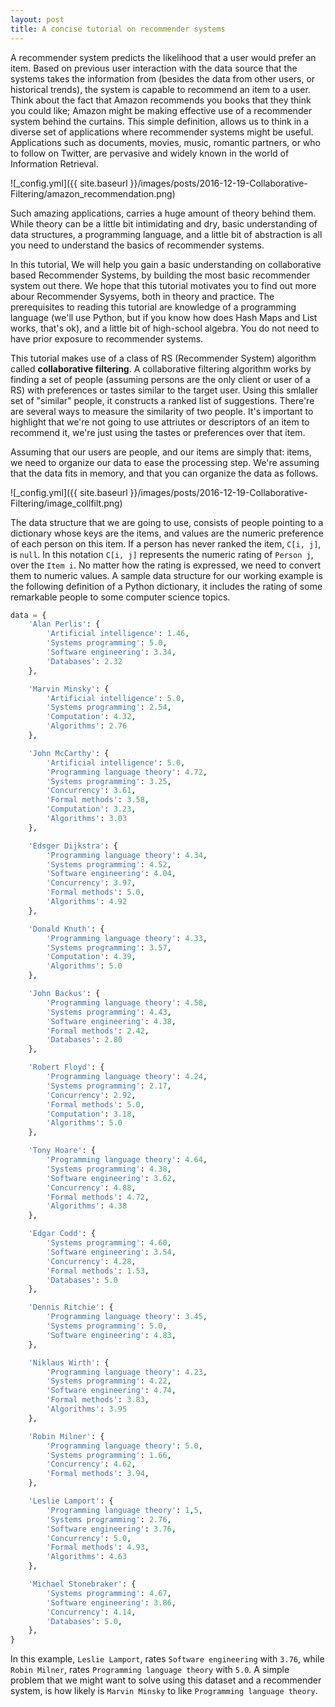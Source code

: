 ```yaml
---
layout: post
title: A concise tutorial on recommender systems
---
```


A recommender system predicts the likelihood that a user would prefer an item. Based on previous user interaction with the data source that the systems takes the information from (besides the data from other users, or historical trends), the system is capable to recommend an item to a user. Think about the fact that Amazon recommends you books that they think you could like; Amazon might be making effective use of a recommender system behind the curtains. This simple definition, allows us to think in a diverse set of applications where recommender systems might be useful. Applications such as documents, movies, music, romantic partners, or who to follow on Twitter, are pervasive and widely known in the world of Information Retrieval.

![_config.yml]({{ site.baseurl }}/images/posts/2016-12-19-Collaborative-Filtering/amazon_recommendation.png)

Such amazing applications, carries a huge amount of theory behind them. While theory can be a little bit intimidating and dry, basic understanding of data structures, a programming language, and a little bit of abstraction is all you need to understand the basics of recommender systems. 

In this tutorial, We will help you gain a basic understanding on collaborative based Recommender Systems, by building the most basic recommender system out there. We hope that this tutorial motivates you to find out more abour Recommender Sysyems, both in theory and practice. The prerequisites to reading this tutorial are knowledge of a programming language (we'll use Python, but if you know how does Hash Maps and List works, that's ok), and a little bit of high-school algebra. You do not need to have prior exposure to recommender systems.

This tutorial makes use of a class of RS (Recommender System) algorithm called **collaborative filtering**. A collaborative filtering algorithm works by finding a set of people (assuming persons are the only client or user of a RS) with preferences or tastes similar to the target user. Using this smlaller set of "similar" people, it constructs a ranked list of suggestions. There're are several ways to measure the similarity of two people. It's important to highlight that we're not going to use attriutes or descriptors of an item to recommend it, we're just using the tastes or preferences over that item.

Assuming that our users are people, and our items are simply that: items, we need to organize our data to ease the processing step. We're assuming that the data fits in memory, and that you can organize the data as follows.

![_config.yml]({{ site.baseurl }}/images/posts/2016-12-19-Collaborative-Filtering/image_collfilt.png)

The data structure that we are going to use, consists of people pointing to a dictionary whose keys are the items, and values are the numeric preference of each person on this item. If a person has never ranked the item, `C[i, j]`, is `null`. In this notation `C[i, j]` represents the numeric rating of `Person j`, over the `Item i`. No matter how the rating is expressed, we need to convert them to numeric values. A sample data structure for our working example is the following definition of a Python dictionary, it includes the rating of some remarkable people to some computer science topics.

```python
data = {
	'Alan Perlis': { 
		'Artificial intelligence': 1.46, 
		'Systems programming': 5.0, 
		'Software engineering': 3.34, 
		'Databases': 2.32
	},

	'Marvin Minsky': { 
		'Artificial intelligence': 5.0, 
		'Systems programming': 2.54,
		'Computation': 4.32, 
		'Algorithms': 2.76
	},

	'John McCarthy': { 
		'Artificial intelligence': 5.0, 
		'Programming language theory': 4.72, 
		'Systems programming': 3.25, 
		'Concurrency': 3.61, 
		'Formal methods': 3.58,
		'Computation': 3.23, 
		'Algorithms': 3.03 
	},

	'Edsger Dijkstra': { 
		'Programming language theory': 4.34, 
		'Systems programming': 4.52,
		'Software engineering': 4.04, 
		'Concurrency': 3.97,
		'Formal methods': 5.0, 
		'Algorithms': 4.92 
	},

	'Donald Knuth': { 
		'Programming language theory': 4.33, 
		'Systems programming': 3.57,
		'Computation': 4.39, 
		'Algorithms': 5.0 
	},

	'John Backus': { 
		'Programming language theory': 4.58, 
		'Systems programming': 4.43,
		'Software engineering': 4.38, 
		'Formal methods': 2.42, 
		'Databases': 2.80 
	},

	'Robert Floyd': { 
		'Programming language theory': 4.24, 
		'Systems programming': 2.17,
		'Concurrency': 2.92, 
		'Formal methods': 5.0, 
		'Computation': 3.18, 
		'Algorithms': 5.0 
	},

	'Tony Hoare': { 
		'Programming language theory': 4.64, 
		'Systems programming': 4.38,
		'Software engineering': 3.62, 
		'Concurrency': 4.88,
		'Formal methods': 4.72, 
		'Algorithms': 4.38
	},

	'Edgar Codd': { 
		'Systems programming': 4.60, 
		'Software engineering': 3.54,
		'Concurrency': 4.28, 
		'Formal methods': 1.53, 
		'Databases': 5.0
	},

	'Dennis Ritchie': { 
		'Programming language theory': 3.45, 
		'Systems programming': 5.0,
		'Software engineering': 4.83,
	},

	'Niklaus Wirth': { 
		'Programming language theory': 4.23, 
		'Systems programming': 4.22,
		'Software engineering': 4.74, 
		'Formal methods': 3.83, 
		'Algorithms': 3.95
	},

	'Robin Milner': { 
		'Programming language theory': 5.0, 
		'Systems programming': 1.66,
		'Concurrency': 4.62, 
		'Formal methods': 3.94,
	},

	'Leslie Lamport': { 
		'Programming language theory': 1,5, 
		'Systems programming': 2.76,
		'Software engineering': 3.76, 
		'Concurrency': 5.0,
		'Formal methods': 4.93, 
		'Algorithms': 4.63
	},

	'Michael Stonebraker': { 
		'Systems programming': 4.67, 
		'Software engineering': 3.86,
		'Concurrency': 4.14, 
		'Databases': 5.0,
	},
}
```

In this example, `Leslie Lamport`, rates `Software engineering` with `3.76`, while `Robin Milner`, rates `Programming language theory` with `5.0`. A simple problem that we might want to solve using this dataset and a recommender system, is how likely is `Marvin Minsky` to like `Programming language theory`.

